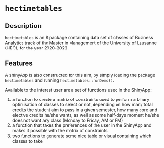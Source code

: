 # `hectimetables`

## Description
`hectimetables` is an R package containing data set of classes of Business Analytics track of the Master in Management of the University of Lausanne (HEC), for the year 2020-2022. 

## Features
A shinyApp is also constructed for this aim, by simply loading the package `hectimetables` and running `hectimetables::runDemo()`. 

Available to the interest user are a set of functions used in the ShinyApp: 
1) a function to create a matrix of constraints used to perform a binary optimisation of classes to select or not, depending on how many total credits the student aim to pass in a given semester, how many core and elective credits he/she wants, as well as some half-days moment he/she does not want any class (Monday to Friday, AM or PM)
2) a function that takes the preferences of the user in the ShinyApp and makes it possible with the matrix of constraints
3) two functions to generate some nice table or visual containing which classes to take
